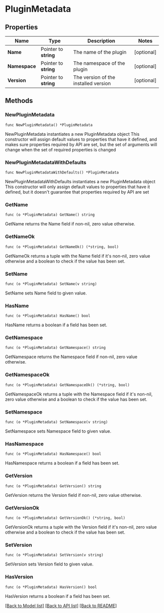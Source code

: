 # PluginMetadata

## Properties

Name | Type | Description | Notes
------------ | ------------- | ------------- | -------------
**Name** | Pointer to **string** | The name of the plugin | [optional]
**Namespace** | Pointer to **string** | The namespace of the plugin | [optional]
**Version** | Pointer to **string** | The version of the installed version | [optional]

## Methods

### NewPluginMetadata

`func NewPluginMetadata() *PluginMetadata`

NewPluginMetadata instantiates a new PluginMetadata object
This constructor will assign default values to properties that have it defined,
and makes sure properties required by API are set, but the set of arguments
will change when the set of required properties is changed

### NewPluginMetadataWithDefaults

`func NewPluginMetadataWithDefaults() *PluginMetadata`

NewPluginMetadataWithDefaults instantiates a new PluginMetadata object
This constructor will only assign default values to properties that have it defined,
but it doesn't guarantee that properties required by API are set

### GetName

`func (o *PluginMetadata) GetName() string`

GetName returns the Name field if non-nil, zero value otherwise.

### GetNameOk

`func (o *PluginMetadata) GetNameOk() (*string, bool)`

GetNameOk returns a tuple with the Name field if it's non-nil, zero value otherwise
and a boolean to check if the value has been set.

### SetName

`func (o *PluginMetadata) SetName(v string)`

SetName sets Name field to given value.

### HasName

`func (o *PluginMetadata) HasName() bool`

HasName returns a boolean if a field has been set.

### GetNamespace

`func (o *PluginMetadata) GetNamespace() string`

GetNamespace returns the Namespace field if non-nil, zero value otherwise.

### GetNamespaceOk

`func (o *PluginMetadata) GetNamespaceOk() (*string, bool)`

GetNamespaceOk returns a tuple with the Namespace field if it's non-nil, zero value otherwise
and a boolean to check if the value has been set.

### SetNamespace

`func (o *PluginMetadata) SetNamespace(v string)`

SetNamespace sets Namespace field to given value.

### HasNamespace

`func (o *PluginMetadata) HasNamespace() bool`

HasNamespace returns a boolean if a field has been set.

### GetVersion

`func (o *PluginMetadata) GetVersion() string`

GetVersion returns the Version field if non-nil, zero value otherwise.

### GetVersionOk

`func (o *PluginMetadata) GetVersionOk() (*string, bool)`

GetVersionOk returns a tuple with the Version field if it's non-nil, zero value otherwise
and a boolean to check if the value has been set.

### SetVersion

`func (o *PluginMetadata) SetVersion(v string)`

SetVersion sets Version field to given value.

### HasVersion

`func (o *PluginMetadata) HasVersion() bool`

HasVersion returns a boolean if a field has been set.

[[Back to Model list]](../README.md#documentation-for-models) [[Back to API list]](../README.md#documentation-for-api-endpoints) [[Back to README]](../README.md)
